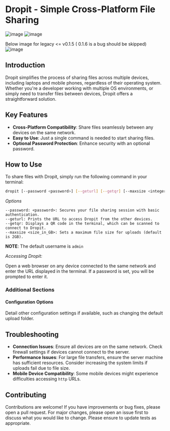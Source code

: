 # Dropit - Simple Cross-Platform File Sharing
![image](https://github.com/user-attachments/assets/0a711081-d9c2-4a95-9674-7239b76bcded)
![image](https://github.com/user-attachments/assets/2e3cd01d-7cdc-4e62-be6a-5159c1cc3b9a)

Below image for legacy <= v0.1.5 ( 0.1.6 is a bug should be skipped)
![image](https://github.com/user-attachments/assets/a360f9b0-dac3-45dc-9678-0960a658588c)


## Introduction
Dropit simplifies the process of sharing files across multiple devices, including laptops and mobile phones, regardless of their operating system. Whether you're a developer working with multiple OS environments, or simply need to transfer files between devices, Dropit offers a straightforward solution.

## Key Features
- **Cross-Platform Compatibility**: Share files seamlessly between any devices on the same network.
- **Easy to Use**: Just a single command is needed to start sharing files.
- **Optional Password Protection**: Enhance security with an optional password.

## How to Use
To share files with Dropit, simply run the following command in your terminal:

```bash
dropit [--password <password>] [--geturl] [--getqr] [--maxsize <integer>]
```

*Options*
```
--password: <password>: Secures your file sharing session with basic authentication.
--geturl: Prints the URL to access Dropit from the other devices.
--getqr: Displays a QR code in the terminal, which can be scanned to connect to Dropit.
--maxsize <size_in_GB>: Sets a maximum file size for uploads (default is 2GB).
```
**NOTE**: The default username is `admin`

*Accessing Dropit:*

Open a web browser on any device connected to the same network and enter the URL displayed in the terminal. If a password is set, you will be prompted to enter it. 




### Additional Sections

#### Configuration Options
Detail other configuration settings if available, such as changing the default upload folder.


## Troubleshooting

- **Connection Issues**: Ensure all devices are on the same network. Check firewall settings if devices cannot connect to the server.
- **Performance Issues**: For large file transfers, ensure the server machine has sufficient resources. Consider increasing the system limits if uploads fail due to file size.
- **Mobile Device Compatibility**: Some mobile devices might experience difficulties accessing `http` URLs.



## Contributing

Contributions are welcome! If you have improvements or bug fixes, please open a pull request. For major changes, please open an issue first to discuss what you would like to change.
Please ensure to update tests as appropriate.

